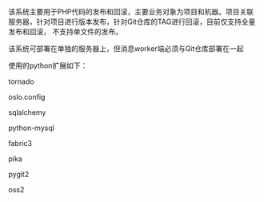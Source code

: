 该系统主要用于PHP代码的发布和回滚，主要业务对象为项目和机器。项目关联服务器，针对项目进行版本发布，针对Git仓库的TAG进行回滚，目前仅支持全量发布和回滚，
不支持单文件的发布。

该系统可部署在单独的服务器上，但消息worker端必须与Git仓库部署在一起

使用的python扩展如下：

  tornado

  oslo.config

  sqlalchemy

  python-mysql

  fabric3

  pika

  pygit2

  oss2
